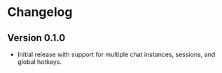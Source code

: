 # Changelog

## Version 0.1.0

- Initial release with support for multiple chat instances, sessions, and global hotkeys.
